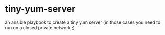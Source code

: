 # tiny-yum-server
an ansible playbook to create a tiny yum server (in those cases you need to run on a closed private network ;)
